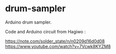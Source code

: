 # drum-sampler
 Arduino drum sampler.
 
 Code and Arduino circuit from Hagiwo :
 
https://note.com/solder_state/n/n0209d16d0d08
https://www.youtube.com/watch?v=7Vcwk8KYZM8
